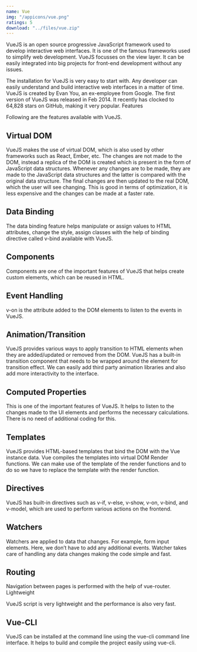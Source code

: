```yaml
---
name: Vue
img: "/appicons/vue.png"
ratings: 5
download: "../files/vue.zip"
---
```


VueJS is an open source progressive JavaScript framework used to develop interactive web interfaces. It is one of the famous frameworks used to simplify web development. VueJS focusses on the view layer. It can be easily integrated into big projects for front-end development without any issues.

The installation for VueJS is very easy to start with. Any developer can easily understand and build interactive web interfaces in a matter of time. VueJS is created by Evan You, an ex-employee from Google. The first version of VueJS was released in Feb 2014. It recently has clocked to 64,828 stars on GitHub, making it very popular.
Features

Following are the features available with VueJS.

## Virtual DOM

VueJS makes the use of virtual DOM, which is also used by other frameworks such as React, Ember, etc. The changes are not made to the DOM, instead a replica of the DOM is created which is present in the form of JavaScript data structures. Whenever any changes are to be made, they are made to the JavaScript data structures and the latter is compared with the original data structure. The final changes are then updated to the real DOM, which the user will see changing. This is good in terms of optimization, it is less expensive and the changes can be made at a faster rate.

## Data Binding

The data binding feature helps manipulate or assign values to HTML attributes, change the style, assign classes with the help of binding directive called v-bind available with VueJS.

## Components

Components are one of the important features of VueJS that helps create custom elements, which can be reused in HTML.

## Event Handling

v-on is the attribute added to the DOM elements to listen to the events in VueJS.

## Animation/Transition

VueJS provides various ways to apply transition to HTML elements when they are added/updated or removed from the DOM. VueJS has a built-in transition component that needs to be wrapped around the element for transition effect. We can easily add third party animation libraries and also add more interactivity to the interface.

## Computed Properties

This is one of the important features of VueJS. It helps to listen to the changes made to the UI elements and performs the necessary calculations. There is no need of additional coding for this.

## Templates

VueJS provides HTML-based templates that bind the DOM with the Vue instance data. Vue compiles the templates into virtual DOM Render functions. We can make use of the template of the render functions and to do so we have to replace the template with the render function.

## Directives

VueJS has built-in directives such as v-if, v-else, v-show, v-on, v-bind, and v-model, which are used to perform various actions on the frontend.

## Watchers

Watchers are applied to data that changes. For example, form input elements. Here, we don’t have to add any additional events. Watcher takes care of handling any data changes making the code simple and fast.

## Routing

Navigation between pages is performed with the help of vue-router.
Lightweight

VueJS script is very lightweight and the performance is also very fast.

## Vue-CLI

VueJS can be installed at the command line using the vue-cli command line interface. It helps to build and compile the project easily using vue-cli.
